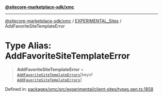 [**@sitecore-marketplace-sdk/xmc**](../../../../README.md)

***

[@sitecore-marketplace-sdk/xmc](../../../../README.md) / [EXPERIMENTAL\_Sites](../README.md) / AddFavoriteSiteTemplateError

# Type Alias: AddFavoriteSiteTemplateError

> **AddFavoriteSiteTemplateError** = [`AddFavoriteSiteTemplateErrors`](AddFavoriteSiteTemplateErrors.md)\[keyof [`AddFavoriteSiteTemplateErrors`](AddFavoriteSiteTemplateErrors.md)\]

Defined in: [packages/xmc/src/experimental/client-sites/types.gen.ts:1858](https://github.com/Sitecore/marketplace-sdk/blob/main/packages/xmc/src/experimental/client-sites/types.gen.ts#L1858)
